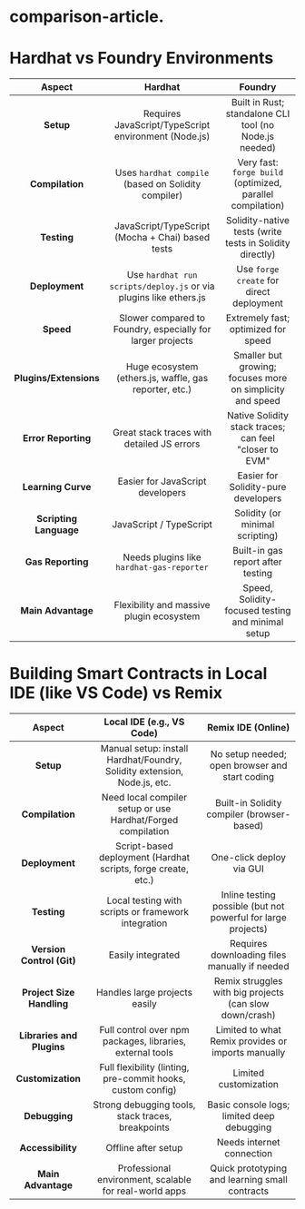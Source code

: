 # comparison-article.

# Hardhat vs Foundry Environments
| **Aspect**                     | **Hardhat**                                                  | **Foundry**                                                  |
|:-------------------------------:|:------------------------------------------------------------:|:------------------------------------------------------------:|
| **Setup**                       | Requires JavaScript/TypeScript environment (Node.js)          | Built in Rust; standalone CLI tool (no Node.js needed)        |
| **Compilation**                 | Uses `hardhat compile` (based on Solidity compiler)           | Very fast: `forge build` (optimized, parallel compilation)    |
| **Testing**                     | JavaScript/TypeScript (Mocha + Chai) based tests              | Solidity-native tests (write tests in Solidity directly)      |
| **Deployment**                  | Use `hardhat run scripts/deploy.js` or via plugins like ethers.js | Use `forge create` for direct deployment                  |
| **Speed**                       | Slower compared to Foundry, especially for larger projects    | Extremely fast; optimized for speed                          |
| **Plugins/Extensions**          | Huge ecosystem (ethers.js, waffle, gas reporter, etc.)         | Smaller but growing; focuses more on simplicity and speed     |
| **Error Reporting**             | Great stack traces with detailed JS errors                    | Native Solidity stack traces; can feel "closer to EVM"        |
| **Learning Curve**              | Easier for JavaScript developers                              | Easier for Solidity-pure developers                          |
| **Scripting Language**          | JavaScript / TypeScript                                        | Solidity (or minimal scripting)                              |
| **Gas Reporting**               | Needs plugins like `hardhat-gas-reporter`                     | Built-in gas report after testing                             |
| **Main Advantage**              | Flexibility and massive plugin ecosystem                      | Speed, Solidity-focused testing and minimal setup             |


# Building Smart Contracts in Local IDE (like VS Code) vs Remix
| **Aspect**                     | **Local IDE (e.g., VS Code)**                                 | **Remix IDE (Online)**                                        |
|:-------------------------------:|:------------------------------------------------------------:|:-------------------------------------------------------------:|
| **Setup**                       | Manual setup: install Hardhat/Foundry, Solidity extension, Node.js, etc. | No setup needed; open browser and start coding             |
| **Compilation**                 | Need local compiler setup or use Hardhat/Forged compilation    | Built-in Solidity compiler (browser-based)                   |
| **Deployment**                  | Script-based deployment (Hardhat scripts, forge create, etc.)  | One-click deploy via GUI                                     |
| **Testing**                     | Local testing with scripts or framework integration           | Inline testing possible (but not powerful for large projects) |
| **Version Control (Git)**        | Easily integrated                                              | Requires downloading files manually if needed                |
| **Project Size Handling**        | Handles large projects easily                                 | Remix struggles with big projects (can slow down/crash)       |
| **Libraries and Plugins**        | Full control over npm packages, libraries, external tools     | Limited to what Remix provides or imports manually            |
| **Customization**                | Full flexibility (linting, pre-commit hooks, custom config)    | Limited customization                                        |
| **Debugging**                    | Strong debugging tools, stack traces, breakpoints             | Basic console logs; limited deep debugging                    |
| **Accessibility**                | Offline after setup                                           | Needs internet connection                                    |
| **Main Advantage**               | Professional environment, scalable for real-world apps       | Quick prototyping and learning small contracts               |
